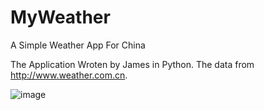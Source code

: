 MyWeather
=========

A Simple Weather App For China

The Application Wroten by James in Python. The data from http://www.weather.com.cn.

![image](https://raw.githubusercontent.com/Jamesxu182/MyWeather/master/Interface/Interface.png)

